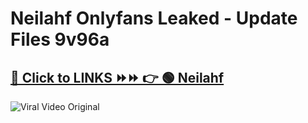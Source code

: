 
 # Neilahf Onlyfans Leaked - Update Files 9v96a

## <h2><a href="https://clipsfans.com/Neilahf&ref=git">🔗 Click to LINKS ⏩⏩ 👉 🟢 Neilahf </a></h2>

<a href="https://clipsfans.com/Neilahf&ref=git" rel="nofollow" data-target="animated-image.originalLink"><img src="https://i.ibb.co.com/xMMVF88/686577567.gif" alt="Viral Video Original" style="max-width: 100%; display: inline-block;" data-target="animated-image.originalImage"></a>

